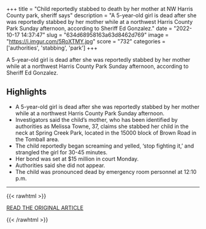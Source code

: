 +++
title = "Child reportedly stabbed to death by her mother at NW Harris County park, sheriff says"
description = "A 5-year-old girl is dead after she was reportedly stabbed by her mother while at a northwest Harris County Park Sunday afternoon, according to Sheriff Ed Gonzalez."
date = "2022-10-17 14:37:47"
slug = "634d68958163a63d8462d769"
image = "https://i.imgur.com/5RoXTMY.jpg"
score = "732"
categories = ['authorities', 'stabbing', 'park']
+++

A 5-year-old girl is dead after she was reportedly stabbed by her mother while at a northwest Harris County Park Sunday afternoon, according to Sheriff Ed Gonzalez.

## Highlights

- A 5-year-old girl is dead after she was reportedly stabbed by her mother while at a northwest Harris County Park Sunday afternoon.
- Investigators said the child’s mother, who has been identified by authorities as Melissa Towne, 37, claims she stabbed her child in the neck at Spring Creek Park, located in the 15000 block of Brown Road in the Tomball area.
- The child reportedly began screaming and yelled, ‘stop fighting it,’ and strangled the girl for 30-45 minutes.
- Her bond was set at $15 million in court Monday.
- Authorities said she did not appear.
- The child was pronounced dead by emergency room personnel at 12:10 p.m.

---

{{< rawhtml >}}
  <p class="article-category">
    <a target="_blank" href="https://www.click2houston.com/news/local/2022/10/16/child-reportedly-stabbed-to-death-by-her-mother-at-tomball-park-sheriff-says/">READ THE ORIGINAL ARTICLE</a>
  </p>
{{< /rawhtml >}}
